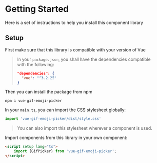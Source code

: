 # Getting Started

Here is a set of instructions to help you install this component library

## Setup

First make sure that this library is compatible with your version of Vue

>In your `package.json`, you shall have the dependencies compatible with the following:
>
>```json
>"dependencies": {
>   "vue": "^3.2.25"
>}
>```

Then you can install the package from npm

```shell
npm i vue-gif-emoji-picker
```

In your `main.ts`, you can import the CSS stylesheet globally:

```ts
import 'vue-gif-emoji-picker/dist/style.css'
```

> You can also import this stylesheet wherever a component is used.


Import components from this library in your own component:

```html
<script setup lang="ts">
    import {GifPicker} from 'vue-gif-emoji-picker';
</script>
```
